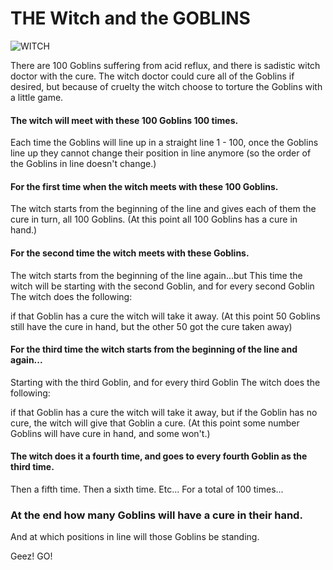 # THE Witch and the GOBLINS

![WITCH](https://s-media-cache-ak0.pinimg.com/236x/dc/71/cd/dc71cd2630c10caea1decdd73c8ddb50.jpg)

There are 100 Goblins suffering from acid reflux, and there is sadistic witch doctor with the cure. The witch doctor could cure all of the Goblins if desired, but because of cruelty the witch choose to torture the Goblins with a little game.

#### The witch will meet with these 100 Goblins 100 times.
Each time the Goblins will line up in a straight line 1 - 100, once the Goblins line up they cannot change their position in line anymore (so the order of the Goblins in line doesn't change.)

#### For the first time when the witch meets with these 100 Goblins.
The witch starts from the beginning of the line and gives each of them the cure in turn, all 100 Goblins.
(At this point all 100 Goblins has a cure in hand.)

#### For the second time the witch meets with these Goblins.
The witch starts from the beginning of the line again...but
This time the witch will be starting with the second Goblin, and for every second Goblin The witch does the following:

if that Goblin has a cure the witch will take it away.
(At this point 50 Goblins still have the cure in hand, but the other 50 got the cure taken away)

#### For the third time the witch starts from the beginning of the line and again...
Starting with the third Goblin, and for every third Goblin The witch does the following:

if that Goblin has a cure the witch will take it away, but if the Goblin has no cure, the witch will give that Goblin a cure.
(At this point some number Goblins will have cure in hand, and some won't.)

#### The witch does it a fourth time, and goes to every fourth Goblin as the third time.
Then a fifth time.
Then a sixth time.
Etc...
For a total of 100 times...

### At the end how many Goblins will have a cure in their hand.
And at which positions in line will those Goblins be standing.

Geez! GO!
